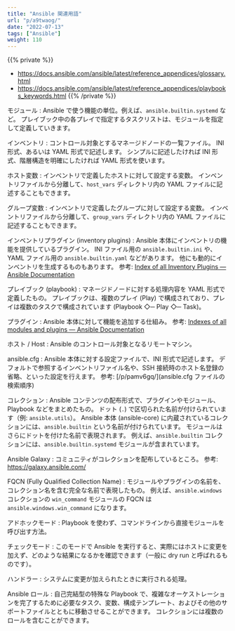 ```yaml
---
title: "Ansible 関連用語"
url: "p/a9twaog/"
date: "2022-07-13"
tags: ["Ansible"]
weight: 110
---
```


{{% private %}}
- https://docs.ansible.com/ansible/latest/reference_appendices/glossary.html
- https://docs.ansible.com/ansible/latest/reference_appendices/playbooks_keywords.html
{{% /private %}}

モジュール
: Ansible で使う機能の単位。例えば、`ansible.builtin.systemd` など。
プレイブック中の各プレイで指定するタスクリストは、モジュールを指定して定義していきます。

インベントリ
: コントロール対象とするマネージドノードの一覧ファイル。
INI 形式、あるいは YAML 形式で記述します。
シンプルに記述したければ INI 形式、階層構造を明確にしたければ YAML 形式を使います。

ホスト変数
: インベントリで定義したホストに対して設定する変数。
インベントリファイルから分離して、`host_vars` ディレクトリ内の YAML ファイルに記述することもできます。

グループ変数
: インベントリで定義したグループに対して設定する変数。
インベントリファイルから分離して、`group_vars` ディレクトリ内の YAML ファイルに記述することもできます。

インベントリプラグイン (inventory plugins)
: Ansible 本体にインベントリの機能を提供しているプラグイン。
INI ファイル用の `ansible.builtin.ini` や、YAML ファイル用の `ansible.builtin.yaml` などがあります。
他にも動的にインベントリを生成するものもあります。
参考: [Index of all Inventory Plugins — Ansible Documentation](https://docs.ansible.com/ansible/latest/collections/index_inventory.html)

プレイブック (playbook)
: マネージドノードに対する処理内容を YAML 形式で定義したもの。
プレイブックは、複数のプレイ (Play) で構成されており、プレイは複数のタスクで構成されています (Playbook ◇─ Play ◇─ Task)。

プラグイン
: Ansible 本体に対して機能を追加する仕組み。
参考: [Indexes of all modules and plugins — Ansible Documentation](https://docs.ansible.com/ansible/latest/collections/all_plugins.html)

ホスト / Host
: Ansible のコントロール対象となるリモートマシン。

ansible.cfg
: Ansible 本体に対する設定ファイルで、INI 形式で記述します。
デフォルトで参照するインベントリファイル名や、SSH 接続時のホスト名登録の省略、といった設定を行えます。
参考: [/p/pamv6gq/](ansible.cfg ファイルの検索順序)

コレクション
: Ansible コンテンツの配布形式で、プラグインやモジュール、Playbook などをまとめたもの。
ドット (`.`) で区切られた名前が付けられています（例: `ansible.utils`）。
Ansible 本体 (ansible-core) に内蔵されているコレクションには、`ansible.builtin` という名前が付けられています。
モジュールはさらにドットを付けた名前で表現されます。
例えば、`ansible.builtin` コレクションには、`ansible.builtin.systemd` モジュールが含まれています。

Ansible Galaxy
: コミュニティがコレクションを配布しているところ。
参考: https://galaxy.ansible.com/

FQCN (Fully Qualified Collection Name)
: モジュールやプラグインの名前を、コレクション名を含む完全な名前で表現したもの。
例えば、`ansible.windows` コレクションの `win_command` モジュールの FQCN は `ansible.windows.win_command` になります。

アドホックモード
: Playbook を使わず、コマンドラインから直接モジュールを呼び出す方法。

チェックモード
: このモードで Ansible を実行すると、実際にはホストに変更を加えず、どのような結果になるかを確認できます（一般に dry run と呼ばれるものです）。

ハンドラー
: システムに変更が加えられたときに実行される処理。

Ansible ロール
: 自己完結型の特殊な Playbook で、複雑なオーケストレーションを完了するために必要なタスク、変数、構成テンプレート、およびその他のサポートファイルとともに移動させることができます。
コレクションには複数のロールを含むことができます。

